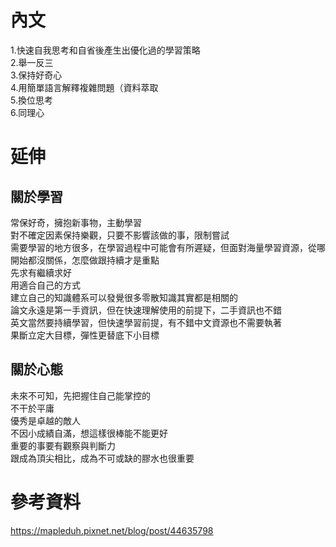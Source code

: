 # 內文
1.快速自我思考和自省後產生出優化過的學習策略  
2.舉一反三  
3.保持好奇心  
4.用簡單語言解釋複雜問題（資料萃取  
5.換位思考  
6.同理心  

# 延伸
## 關於學習
常保好奇，擁抱新事物，主動學習  
對不確定因素保持樂觀，只要不影響該做的事，限制嘗試  
需要學習的地方很多，在學習過程中可能會有所遲疑，但面對海量學習資源，從哪開始都沒關係，怎麼做跟持續才是重點      
先求有繼續求好  
用適合自己的方式    
建立自己的知識體系可以發覺很多零散知識其實都是相關的  
論文永遠是第一手資訊，但在快速理解使用的前提下，二手資訊也不錯  
英文當然要持續學習，但快速學習前提，有不錯中文資源也不需要執著  
果斷立定大目標，彈性更替底下小目標  

## 關於心態  
未來不可知，先把握住自己能掌控的  
不干於平庸  
優秀是卓越的敵人  
不因小成績自滿，想這樣很棒能不能更好  
重要的事要有觀察與判斷力    
跟成為頂尖相比，成為不可或缺的膠水也很重要  

# 參考資料
https://mapleduh.pixnet.net/blog/post/44635798

